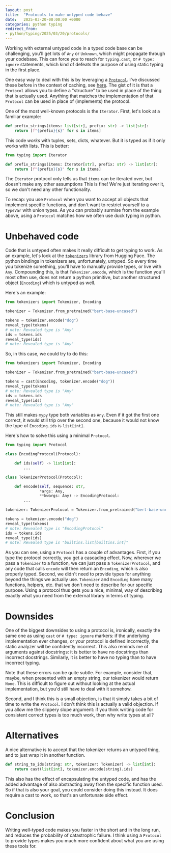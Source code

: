 ```yaml
---
layout: post
title:  "Protocols to make untyped code behave"
date:   2025-03-20-00:00:00 +0000
categories: python typing
redirect_from:
- python/typing/2025/03/20/protocols/
---
```


Working with external untyped code in a typed code base can be challenging, you'll get lots of `Any` or `Unknown`, which might propagate through your codebase. This can force you to reach for `typing.cast`, or `# type: ignore` statements, which kind of defeats the purpose of using static typing in the first place.

One easy way to deal with this is by leveraging a [`Protocol`](https://mypy.readthedocs.io/en/stable/protocols.html). I've discussed these before in the context of caching, see [here](https://stephantul.github.io/python/typing/2024/05/31/cache/). The gist of it is that a `Protocol` allows you to define a "structure" to be used in place of the thing that is actually used. Anything that matches the implementation of that `Protocol` can be used in place of (implements) the protocol.

One of the most well-known protocols is the `Iterator`. First, let's look at a familiar example:

```python
def prefix_strings(items: list[str], prefix: str) -> list[str]:
    return [f"{prefix}{s}" for s in items]
```

This code _works_ with tuples, sets, dicts, whatever. But it is typed as if it only works with lists. This is better:

```python
from typing import Iterator

def prefix_strings(items: Iterator[str], prefix: str) -> list[str]:
    return [f"{prefix}{s}" for s in items]
```

The `Iterator` protocol only tells us that `items` can be iterated over, but doesn't make any other assumptions This is fine! We're just iterating over it, so we don't need any other functionality.

To recap: you use `Protocol` when you want to accept all objects that implement specific functions, and don't want to restrict yourself to a `TypeVar` with union types. As you can probably surmise from the example above, using a `Protocol` matches how we often use duck typing in python.

# Unbehaved code

Code that is untyped often makes it really difficult to get typing to work. As an example, let's look at the [`tokenizers`](https://github.com/huggingface/tokenizers) library from Hugging Face. The python bindings in tokenizers are, unfortunately, untyped. So every time you tokenize something, you'll have to manually provide types, or live with `Any`. Compounding this, is that `Tokenizer.encode`, which is the function you'll most often use, does not return a python primitive, but another structured object (`Encoding`) which is untyped as well.

Here's an example:

```python
from tokenizers import Tokenizer, Encoding

tokenizer = Tokenizer.from_pretrained("bert-base-uncased")

tokens = tokenizer.encode("dog")
reveal_type(tokens)
# note: Revealed type is "Any"
ids = tokens.ids
reveal_type(ids)
# note: Revealed type is "Any"
```

So, in this case, we could try to do this:

```python
from tokenizers import Tokenizer, Encoding

tokenizer = Tokenizer.from_pretrained("bert-base-uncased")

tokens = cast(Encoding, tokenizer.encode("dog"))
reveal_type(tokens)
# note: Revealed type is "Any"
ids = tokens.ids
reveal_type(ids)
# note: Revealed type is "Any"
```

This still makes `mypy` type both variables as `Any`. Even if it got the first one correct, it would still trip over the second one, because it would not know the type of `Encoding.ids` is `list[int]`.

Here's how to solve this using a minimal `Protocol`.

```python
from typing import Protocol

class EncodingProtocol(Protocol):

    def ids(self) -> list[int]:
        ...

class TokenizerProtocol(Protocol):

    def encode(self, sequence: str, 
               *args: Any, 
               **kwargs: Any) -> EncodingProtocol:
        ...

tokenizer: TokenizerProtocol = Tokenizer.from_pretrained("bert-base-uncased")

tokens = tokenizer.encode("dog")
reveal_type(tokens)
# note: Revealed type is "EncodingProtocol"
ids = tokens.ids
reveal_type(ids)
# note: Revealed type is "builtins.list[builtins.int]"
```

As you can see, using a `Protocol` has a couple of advantages. First, if you type the protocol correctly, you get a cascading effect. Now, wherever we pass a `Tokenizer` to a function, we can just pass a `TokenizerProtocol`, and any code that calls `encode` will then return an `Encoding`, which is also properly typed. Second, we didn't need to provide types for anything beyond the things we actually use. `Tokenizer` and `Encoding` have many functions, helpers, etc. that we don't need to describe for our specific purpose. Using a protocol thus gets you a nice, minimal, way of describing exactly what you need from the external library in terms of typing.

# Downsides

One of the biggest downsides to using a protocol is, ironically, exactly the same one as using `cast` or `# type: ignore` markers: if the underlying implementation ever changes, or your protocol is defined incorrectly, the static analyzer will be confidently incorrect. This also reminds me of arguments against docstrings: it is better to have no docstrings than incorrect docstrings. Similarly, it is better to have no typing than to have incorrect typing.

Note that these errors can be quite subtle. For example, consider that, maybe, when presented with an empty string, our tokenizer would return `None`. This is difficult to figure out without looking at the actual implementation, but you'd still have to deal with it somehow.

Second, and I think this is a small objection, is that it simply takes a bit of time to write the `Protocol`. I don't think this is actually a valid objection. If you allow me the slippery slope argument: if you think writing code for consistent correct types is too much work, then why write types at all?

# Alternatives

A nice alternative is to accept that the tokenizer returns an untyped thing, and to just wrap it in another function.

```python
def string_to_ids(string: str, tokenizer: Tokenizer) -> list[int]:
    return cast(list[int], tokenizer.encode(string).ids)
```

This also has the effect of encapsulating the untyped code, and has the added advantage of also abstracting away from the specific function used. So if that is also your goal, you could consider doing this instead. It does require a cast to work, so that's an unfortunate side effect.

# Conclusion

Writing well-typed code makes you faster in the short and in the long run, and reduces the probability of catastrophic failure. I think using a `Protocol` to provide types makes you much more confident about what you are using these tools for.